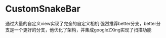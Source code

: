 # CustomSnakeBar
通过大量的自定义view实现了完全的自定义相机
强烈推荐better分支，better分支是一个更好的分支，他优化了架构，并集成googleZXing实现了扫描功能
